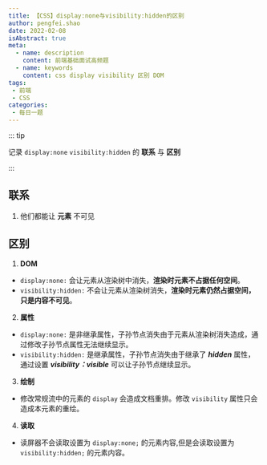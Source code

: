```yaml
---
title: 【CSS】display:none与visibility:hidden的区别
author: pengfei.shao
date: 2022-02-08
isAbstract: true
meta:
  - name: description
    content: 前端基础面试高频题
  - name: keywords
    content: css display visibility 区别 DOM
tags:
 - 前端
 - CSS 
categories: 
 - 每日一题
---
```


::: tip

记录 `display:none` `visibility:hidden` 的 **联系** 与 **区别**

:::

<!-- more -->

## 联系

1. 他们都能让 **元素** 不可见

## 区别

1. **DOM**
- `display:none:` 会让元素从渲染树中消失，**渲染时元素不占据任何空间**。
- `visibility:hidden:` 不会让元素从渲染树消失，**渲染时元素仍然占据空间，只是内容不可见**。

2. **属性**
- `display:none:` 是非继承属性，子孙节点消失由于元素从渲染树消失造成，通过修改子孙节点属性无法继续显示。
- `visibility:hidden:` 是继承属性，子孙节点消失由于继承了 ***hidden*** 属性，通过设置 ***visibility：visible*** 可以让子孙节点继续显示。

3. **绘制**
- 修改常规流中的元素的 `display` 会造成文档重排。修改 `visibility` 属性只会造成本元素的重绘。

4. **读取**
- 读屏器不会读取设置为 `display:none;` 的元素内容,但是会读取设置为 `visibility:hidden;` 的元素内容。